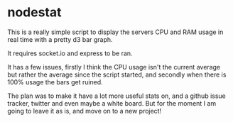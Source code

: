 nodestat
========

This is a really simple script to display the servers CPU and RAM usage in real time with a pretty d3 bar graph. 

It requires socket.io and express to be ran. 

It has a few issues, firstly I think the CPU usage isn't the current average but rather the average since the script started, and secondly when there is 100% usage the bars get ruined. 

The plan was to make it have a lot more useful stats on, and a github issue tracker, twitter and even maybe a white board. But for the moment I am going to leave it as is, and move on to a new project!

